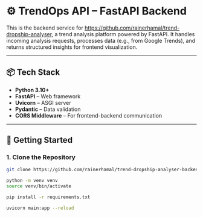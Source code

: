 # ⚙️ TrendOps API – FastAPI Backend

This is the backend service for https://github.com/rainerhamal/trend-dropship-analyser, a trend analysis platform powered by FastAPI. It handles incoming analysis requests, processes data (e.g., from Google Trends), and returns structured insights for frontend visualization.

---

## 📦 Tech Stack

- **Python 3.10+**
- **FastAPI** – Web framework
- **Uvicorn** – ASGI server
- **Pydantic** – Data validation
- **CORS Middleware** – For frontend-backend communication

---

## 🚀 Getting Started

### 1. Clone the Repository

```bash
git clone https://github.com/rainerhamal/trend-dropship-analyser-backend/new/main?filename=README.md.git

python -m venv venv
source venv/bin/activate

pip install -r requirements.txt

uvicorn main:app --reload
```
